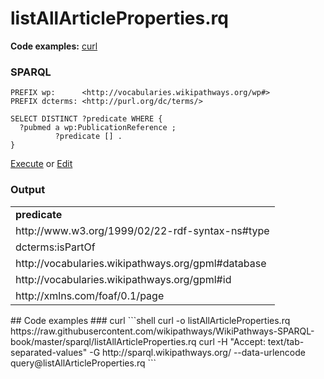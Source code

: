 # listAllArticleProperties.rq
**Code examples:** [curl](#curl)
### SPARQL
```sparql
PREFIX wp:      <http://vocabularies.wikipathways.org/wp#>
PREFIX dcterms: <http://purl.org/dc/terms/>

SELECT DISTINCT ?predicate WHERE {
  ?pubmed a wp:PublicationReference ;
          ?predicate [] .
}
```
[Execute](http://sparql.wikipathways.org/?query=PREFIX+wp%3A++++++%3Chttp%3A%2F%2Fvocabularies.wikipathways.org%2Fwp%23%3E%0APREFIX+dcterms%3A+%3Chttp%3A%2F%2Fpurl.org%2Fdc%2Fterms%2F%3E%0A%0ASELECT+DISTINCT+%3Fpredicate+WHERE+%7B%0A++%3Fpubmed+a+wp%3APublicationReference+%3B%0A++++++++++%3Fpredicate+%5B%5D+.%0A%7D%0A) or [Edit](http://sparql.wikipathways.org/?qtxt=PREFIX+wp%3A++++++%3Chttp%3A%2F%2Fvocabularies.wikipathways.org%2Fwp%23%3E%0APREFIX+dcterms%3A+%3Chttp%3A%2F%2Fpurl.org%2Fdc%2Fterms%2F%3E%0A%0ASELECT+DISTINCT+%3Fpredicate+WHERE+%7B%0A++%3Fpubmed+a+wp%3APublicationReference+%3B%0A++++++++++%3Fpredicate+%5B%5D+.%0A%7D%0A)


### Output
<table>
  <tr>
    <td><b>predicate</b></td>
  </tr>
  <tr>
    <td>http://www.w3.org/1999/02/22-rdf-syntax-ns#type</td>
  </tr>
  <tr>
    <td>dcterms:isPartOf</td>
  </tr>
  <tr>
    <td>http://vocabularies.wikipathways.org/gpml#database</td>
  </tr>
  <tr>
    <td>http://vocabularies.wikipathways.org/gpml#id</td>
  </tr>
  <tr>
    <td>http://xmlns.com/foaf/0.1/page</td>
  </tr>
</table>
## Code examples
### curl
```shell
curl -o listAllArticleProperties.rq https://raw.githubusercontent.com/wikipathways/WikiPathways-SPARQL-book/master/sparql/listAllArticleProperties.rq
curl -H "Accept: text/tab-separated-values" -G http://sparql.wikipathways.org/ --data-urlencode query@listAllArticleProperties.rq
```
